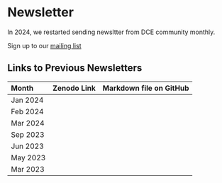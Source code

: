 # Newsletter

In 2024, we restarted sending newsltter from DCE community monthly.

Sign up to our [mailing list](https://www.turing.ac.uk/research/research-programmes/data-centric-engineering)

## Links to Previous Newsletters

| Month | Zenodo Link | Markdown file on GitHub |
|:------|:------------|:------------------------|
| Jan 2024 |             |                         |
| Feb 2024 |             |                         |
| Mar 2024 |             |                         |
| Sep 2023 |             |                         |
| Jun 2023 |             |                         |
| May 2023 |             |                         |
| Mar 2023 |             |                         |
